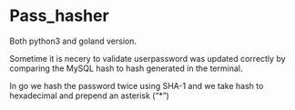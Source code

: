 # Pass_hasher
Both python3 and goland version.

Sometime it is necery to validate userpassword was updated correctly by comparing the MySQL hash to hash generated in the terminal.

In go we hash the password twice using SHA-1 and we take hash to hexadecimal and prepend an asterisk (“*”)
